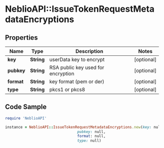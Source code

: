 # NeblioAPI::IssueTokenRequestMetadataEncryptions

## Properties
Name | Type | Description | Notes
------------ | ------------- | ------------- | -------------
**key** | **String** | userData key to encrypt | [optional] 
**pubkey** | **String** | RSA public key used for encryption | [optional] 
**format** | **String** | key format (pem or der) | [optional] 
**type** | **String** | pkcs1 or pkcs8 | [optional] 

## Code Sample

```ruby
require 'NeblioAPI'

instance = NeblioAPI::IssueTokenRequestMetadataEncryptions.new(key: null,
                                 pubkey: null,
                                 format: null,
                                 type: null)
```


